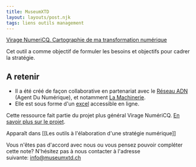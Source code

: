 ```yaml
---
title: MuseumXTD
layout: layouts/post.njk
tags: liens outils management
---
```


[Virage NumeriCQ. Cartographie de ma transformation numérique](https://viragenumeriqc.com/culture-et-numerique/cartographie-transformation-numerique/)

Cet outil a comme objectif de formuler les besoins et objectifs pour cadrer la stratégie.

## A retenir
- Il a été créé de façon collaborative en partenariat avec le [Réseau ADN](https://wiki.reseauadn.ca/wiki/%C3%80_propos_du_R%C3%A9seau_ADN) (Agent Du Numérique), et notamment [La Machinerie](https://machineriedesarts.ca/). 
- Elle est sous forme d'un [excel](https://view.officeapps.live.com/op/view.aspx?src=https%3A%2F%2Fviragenumeriqc.com%2Fwp-content%2Fuploads%2F2022%2F05%2Fn1-cartographie-de-ma-transformation-numerique-machinerie.xlsx&wdOrigin=BROWSELINK) accessible en ligne. 

Cette ressource fait partie du projet plus général Virage NumériCQ. [En savoir plus sur le projet](obsidian://open?vault=MuseumXTD%20(site%20internet)&file=Virage%20NumeriCQ). 

Apparaît dans [[Les outils à l'élaboration d'une stratégie numérique]]  

Vous n'êtes pas d'accord avec nous ou vous pensez pouvoir compléter cette note? N'hésitez pas à nous contacter à l'adresse suivante: [info@museumxtd.ch](mailto:info@museumxtd.ch)  